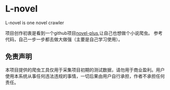 # L-novel
L-novel is one novel crawler

项目创作初衷是看到一个github项目[novel-plus](https://github.com/201206030/novel-plus),让自己也想做个小说爬虫。
参考代码，自己一步一步都去做大做强（主要是自己学习使用）。





## 免责声明
本项目提供的爬虫工具仅用于采集项目初期的测试数据，请勿用于商业盈利。用户使用本系统从事任何违法违规的事情，一切后果由用户自行承担，作者不承担任何责任。